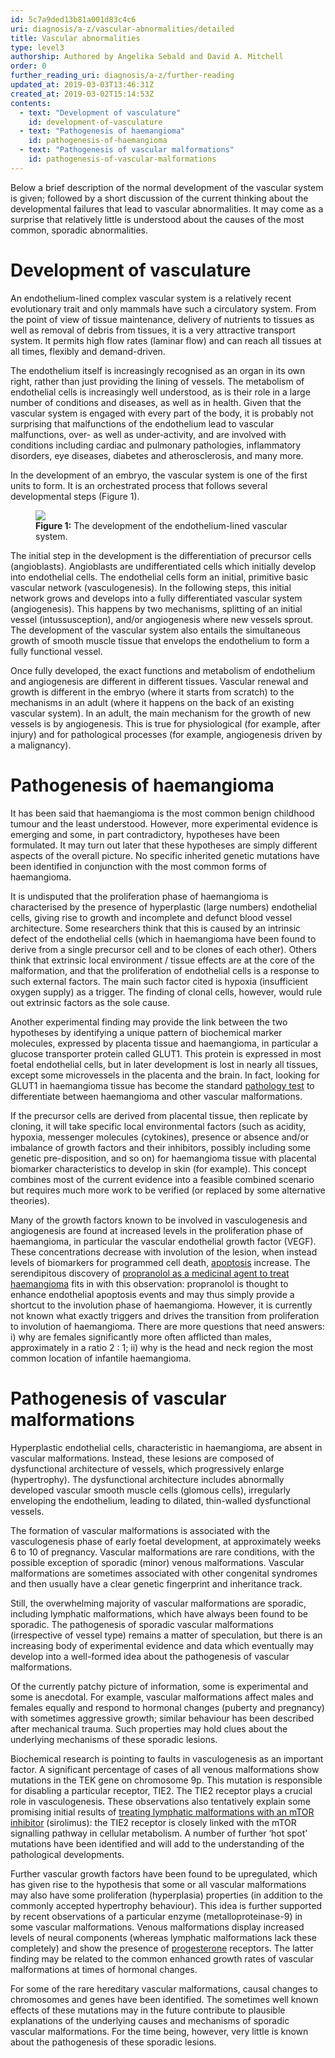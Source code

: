 ```yaml
---
id: 5c7a9ded13b81a001d83c4c6
uri: diagnosis/a-z/vascular-abnormalities/detailed
title: Vascular abnormalities
type: level3
authorship: Authored by Angelika Sebald and David A. Mitchell
order: 0
further_reading_uri: diagnosis/a-z/further-reading
updated_at: 2019-03-03T13:46:31Z
created_at: 2019-03-02T15:14:53Z
contents:
  - text: "Development of vasculature"
    id: development-of-vasculature
  - text: "Pathogenesis of haemangioma"
    id: pathogenesis-of-haemangioma
  - text: "Pathogenesis of vascular malformations"
    id: pathogenesis-of-vascular-malformations
---
```


<p>Below a brief description of the normal development of the vascular
    system is given; followed by a short discussion of the current
    thinking about the developmental failures that lead to vascular
    abnormalities. It may come as a surprise that relatively
    little is understood about the causes of the most common,
    sporadic abnormalities.</p>
<h1 id="development-of-vasculature">Development of vasculature</h1>
<p>An endothelium-lined complex vascular system is a relatively
    recent evolutionary trait and only mammals have such a circulatory
    system. From the point of view of tissue maintenance, delivery
    of nutrients to tissues as well as removal of debris from
    tissues, it is a very attractive transport system. It permits
    high flow rates (laminar flow) and can reach all tissues
    at all times, flexibly and demand-driven.</p>
<p>The endothelium itself is increasingly recognised as an organ
    in its own right, rather than just providing the lining of
    vessels. The metabolism of endothelial cells is increasingly
    well understood, as is their role in a large number of conditions
    and diseases, as well as in health. Given that the vascular
    system is engaged with every part of the body, it is probably
    not surprising that malfunctions of the endothelium lead
    to vascular malfunctions, over- as well as under-activity,
    and are involved with conditions including cardiac and pulmonary
    pathologies, inflammatory disorders, eye diseases, diabetes
    and atherosclerosis, and many more.</p>
<p>In the development of an embryo, the vascular system is one of
    the first units to form. It is an orchestrated process that
    follows several developmental steps (Figure 1).</p>
<figure><img src="/diagnosis-list-vascular-abnormalities-level3-figure1.png">
    <figcaption><strong>Figure 1:</strong> The development of the endothelium-lined
        vascular system.</figcaption>
</figure>
<p>The initial step in the development is the differentiation of
    precursor cells (angioblasts). Angioblasts are undifferentiated
    cells which initially develop into endothelial cells. The
    endothelial cells form an initial, primitive basic vascular
    network (vasculogenesis). In the following steps, this initial
    network grows and develops into a fully differentiated vascular
    system (angiogenesis). This happens by two mechanisms, splitting
    of an initial vessel (intussusception), and/or angiogenesis
    where new vessels sprout. The development of the vascular
    system also entails the simultaneous growth of smooth muscle
    tissue that envelops the endothelium to form a fully functional
    vessel.</p>
<p>Once fully developed, the exact functions and metabolism of endothelium
    and angiogenesis are different in different tissues. Vascular
    renewal and growth is different in the embryo (where it starts
    from scratch) to the mechanisms in an adult (where it happens
    on the back of an existing vascular system). In an adult,
    the main mechanism for the growth of new vessels is by angiogenesis.
    This is true for physiological (for example, after injury)
    and for pathological processes (for example, angiogenesis
    driven by a malignancy).</p>
<h1 id="pathogenesis-of-haemangioma">Pathogenesis of haemangioma</h1>
<p>It has been said that haemangioma is the most common benign childhood
    tumour and the least understood. However, more experimental
    evidence is emerging and some, in part contradictory, hypotheses
    have been formulated. It may turn out later that these hypotheses
    are simply different aspects of the overall picture. No specific
    inherited genetic mutations have been identified in conjunction
    with the most common forms of haemangioma.</p>
<p>It is undisputed that the proliferation phase of haemangioma
    is characterised by the presence of hyperplastic (large numbers)
    endothelial cells, giving rise to growth and incomplete and
    defunct blood vessel architecture. Some researchers think
    that this is caused by an intrinsic defect of the endothelial
    cells (which in haemangioma have been found to derive from
    a single precursor cell and to be clones of each other).
    Others think that extrinsic local environment / tissue effects
    are at the core of the malformation, and that the proliferation
    of endothelial cells is a response to such external factors.
    The main such factor cited is hypoxia (insufficient oxygen
    supply) as a trigger. The finding of clonal cells, however,
    would rule out extrinsic factors as the sole cause.</p>
<p>Another experimental finding may provide the link between the
    two hypotheses by identifying a unique pattern of biochemical
    marker molecules, expressed by placenta tissue and haemangioma,
    in particular a glucose transporter protein called GLUT1.
    This protein is expressed in most foetal endothelial cells,
    but in later development is lost in nearly all tissues, except
    some microvessels in the placenta and the brain. In fact,
    looking for GLUT1 in haemangioma tissue has become the standard
    <a href="/diagnosis/tests/biopsy/detailed">pathology test</a>    to differentiate between haemangioma and other vascular malformations.</p>
<p>If the precursor cells are derived from placental tissue, then
    replicate by cloning, it will take specific local environmental
    factors (such as acidity, hypoxia, messenger molecules (cytokines),
    presence or absence and/or imbalance of growth factors and
    their inhibitors, possibly including some genetic pre-disposition,
    and so on) for haemangioma tissue with placental biomarker
    characteristics to develop in skin (for example). This concept
    combines most of the current evidence into a feasible combined
    scenario but requires much more work to be verified (or replaced
    by some alternative theories).</p>
<p>Many of the growth factors known to be involved in vasculogenesis
    and angiogenesis are found at increased levels in the proliferation
    phase of haemangioma, in particular the vascular endothelial
    growth factor (VEGF). These concentrations decrease with
    involution of the lesion, when instead levels of biomarkers
    for programmed cell death, <a href="/diagnosis/a-z/necrosis/soft/more-info">apoptosis</a>    increase. The serendipitous discovery of <a href="/treatment/surgery/vascular-abnormalities/detailed">propranolol as a medicinal agent to treat haemangioma</a>    fits in with this observation: propranolol is thought to
    enhance endothelial apoptosis events and may thus simply
    provide a shortcut to the involution phase of haemangioma.
    However, it is currently not known what exactly triggers
    and drives the transition from proliferation to involution
    of haemangioma. There are more questions that need answers:
    i) why are females significantly more often afflicted than
    males, approximately in a ratio 2 : 1; ii) why is the head
    and neck region the most common location of infantile haemangioma.</p>
<h1 id="pathogenesis-of-vascular-malformations">Pathogenesis of vascular malformations</h1>
<p>Hyperplastic endothelial cells, characteristic in haemangioma,
    are absent in vascular malformations. Instead, these lesions
    are composed of dysfunctional architecture of vessels, which
    progressively enlarge (hypertrophy). The dysfunctional architecture
    includes abnormally developed vascular smooth muscle cells
    (glomous cells), irregularly enveloping the endothelium,
    leading to dilated, thin-walled dysfunctional vessels.</p>
<p>The formation of vascular malformations is associated with the
    vasculogenesis phase of early foetal development, at approximately
    weeks 6 to 10 of pregnancy. Vascular malformations are rare
    conditions, with the possible exception of sporadic (minor)
    venous malformations. Vascular malformations are sometimes
    associated with other congenital syndromes and then usually
    have a clear genetic fingerprint and inheritance track.</p>
<p>Still, the overwhelming majority of vascular malformations are
    sporadic, including lymphatic malformations, which have always
    been found to be sporadic. The pathogenesis of sporadic vascular
    malformations (irrespective of vessel type) remains a matter
    of speculation, but there is an increasing body of experimental
    evidence and data which eventually may develop into a well-formed
    idea about the pathogenesis of vascular malformations.</p>
<p>Of the currently patchy picture of information, some is experimental
    and some is anecdotal. For example, vascular malformations
    affect males and females equally and respond to hormonal
    changes (puberty and pregnancy) with sometimes aggressive
    growth; similar behaviour has been described after mechanical
    trauma. Such properties may hold clues about the underlying
    mechanisms of these sporadic lesions.</p>
<p>Biochemical research is pointing to faults in vasculogenesis
    as an important factor. A significant percentage of cases
    of all venous malformations show mutations in the TEK gene
    on chromosome 9p. This mutation is responsible for disabling
    a particular receptor, TIE2. The TIE2 receptor plays a crucial
    role in vasculogenesis. These observations also tentatively
    explain some promising initial results of <a href="/treatment/surgery/vascular-abnormalities/detailed">treating lymphatic malformations with an mTOR inhibitor</a>    (sirolimus): the TIE2 receptor is closely linked with the
    mTOR signalling pathway in cellular metabolism. A number
    of further ‘hot spot’ mutations have been identified and
    will add to the understanding of the pathological developments.</p>
<p>Further vascular growth factors have been found to be upregulated,
    which has given rise to the hypothesis that some or all vascular
    malformations may also have some proliferation (hyperplasia)
    properties (in addition to the commonly accepted hypertrophy
    behaviour). This idea is further supported by recent observations
    of a particular enzyme (metalloproteinase-9) in some vascular
    malformations. Venous malformations display increased levels
    of neural components (whereas lymphatic malformations lack
    these completely) and show the presence of <a href="/treatment/other/medication/miscellaneous/steroids">progesterone</a>    receptors. The latter finding may be related to the common
    enhanced growth rates of vascular malformations at times
    of hormonal changes.</p>
<p>For some of the rare hereditary vascular malformations, causal
    changes to chromosomes and genes have been identified. The
    sometimes well known effects of these mutations may in the
    future contribute to plausible explanations of the underlying
    causes and mechanisms of sporadic vascular malformations.
    For the time being, however, very little is known about the
    pathogenesis of these sporadic lesions.</p>
